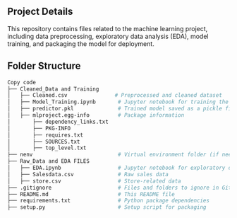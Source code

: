## Project Details
This repository contains files related to the machine learning project, including data preprocessing, exploratory data analysis (EDA), model training, and packaging the model for deployment.

## Folder Structure

```bash
Copy code
├── Cleaned_Data and Training
│   ├── Cleaned.csv               # Preprocessed and cleaned dataset
│   ├── Model_Training.ipynb       # Jupyter notebook for training the ML model
│   ├── predictor.pkl              # Trained model saved as a pickle file
│   ├── mlproject.egg-info         # Package information
│       ├── dependency_links.txt
│       ├── PKG-INFO
│       ├── requires.txt
│       ├── SOURCES.txt
│       ├── top_level.txt
├── nenv                           # Virtual environment folder (if needed, add to .gitignore)
├── Raw_Data and EDA FILES
│   ├── EDA.ipynb                  # Jupyter notebook for exploratory data analysis
│   ├── Salesdata.csv              # Raw sales data
│   ├── store.csv                  # Store-related data
├── .gitignore                     # Files and folders to ignore in Git
├── README.md                      # This README file
├── requirements.txt               # Python package dependencies
├── setup.py                       # Setup script for packaging
